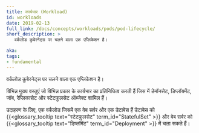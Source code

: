 ```yaml
---
title: कार्यभार (Workload)
id: workloads
date: 2019-02-13
full_link: /docs/concepts/workloads/pods/pod-lifecycle/
short_description: >
   वर्कलोड कुबेरनेट्स पर चलने वाला एक एप्लिकेशन है।

aka: 
tags:
- fundamental
---
```

   वर्कलोड कुबेरनेट्स पर चलने वाला एक एप्लिकेशन है।

<!--more--> 

विभिन्न मुख्य वस्तुएं जो विभिन्न प्रकार के कार्यभार का प्रतिनिधित्व करती हैं जिस में डेमॉनसेट, डिप्लॉयमेंट, जॉब, रेप्लिकासेट और स्टेटफुलसेट ऑब्जेक्ट शामिल हैं।


उदाहरण के लिए, एक वर्कलोड जिसमें एक वेब सर्वर और एक डेटाबेस हैं
डेटाबेस को {{<glossary_tooltip text="स्टेटफुलसेट" term_id="StatefulSet" >}} और
वेब सर्वर को {{<glossary_tooltip text="डिप्लॉमेंट" term_id="Deployment" >}} में चला सकते हैं।
